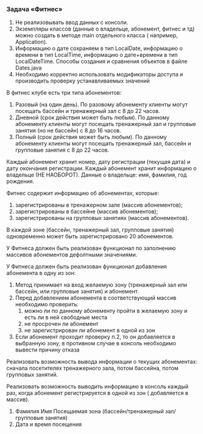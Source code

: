 ### Задача «Фитнес»

1. Не реализовывать ввод данных с консоли.
2. Экземпляры классов (данные о владельце, абонемент, фитнес и тд) можно создать в методе main отдельного класса (
   например, Application).
3. Информацию о дате сохраняем в тип LocalDate, информацию о времени в тип LocalTime, информацию о дате+времени в тип
   LocalDateTime. Способы создания и сравнения объектов в файле Dates.java
4. Необходимо корректно использовать модификаторы доступа и производить проверку устанавливаемых значений

В фитнес клубе есть три типа абонементов:

1. Разовый (на один день). По разовому абонементу клиенты могут посещать бассейн и тренажерный зал с 8 до 22 часов.
2. Дневной (срок действия может быть любым). По данному абонементу клиенты могут посещать тренажерный зал и групповые
   занятия (но не бассейн) с 8 до 16 часов.
3. Полный (срок действия может быть любым). По данному абонементу клиенты могут посещать тренажерный зал, бассейн и
   групповые занятия с 8 до 22 часов.

Каждый абонемент хранит номер, дату регистрации (текущая дата) и дату окончания регистрации. Каждый абонемент хранит
информацию о владельце (НЕ НАОБОРОТ). Данные о владельце: имя, фамилия, год рождения.

Фитнес содержит информацию об абонементах, которые:

1) зарегистрированы в тренажерном зале (массив абонементов);
2) зарегистрированы в бассейне (массив абонементов);
3) зарегистрированы на групповых занятиях (массив абонементов).

В каждой зоне (бассейн, тренажерный зал, групповые занятия) одновременно может быть зарегистрировано 20 абонементов.

У Фитнеса должен быть реализован функционал по заполнению массивов абонементов дефолтными значениями.

У Фитнеса должен быть реализован функционал добавления абонемента в одну из зон:

1. Метод принимает на вход желаемую зону (тренажерный зал или бассейн, или групповые занятия) и абонемент.
2. Перед добавлением абонемента в соответствующий массив необходимо проверить:
    1) можно ли по данному абонементу пройти в желаемую зону и есть ли в ней свободные места
    2) не просрочен ли абонемент
    3) не зарегистрирован ли абонемент в одной из зон
3. Если абонемент проходит проверку п.2, то он добавляется в выбранную зону, в противном случае в консоль необходимо
   вывести причину отказа

Реализовать возможность вывода информации о текущих абонементах: сначала посетителях тренажерного зала, потом бассейна,
потом групповых занятий.

Реализовать возможность выводить информацию в консоль каждый раз, когда абонемент регистрируется в одной из зон (
добавляется в массив).

1. Фамилия Имя Посещаемая зона (бассейн/тренажерный зал/групповые занятия)
2. Дата и время посещения


